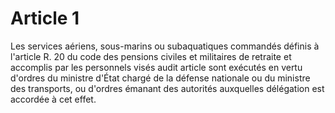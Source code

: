 # Article 1

Les services aériens, sous-marins ou subaquatiques commandés définis à l'article R. 20 du code des pensions civiles et militaires de retraite et accomplis par les personnels visés audit article sont exécutés en vertu d'ordres du ministre d'État chargé de la défense nationale ou du ministre des transports, ou d'ordres émanant des autorités auxquelles délégation est accordée à cet effet.
